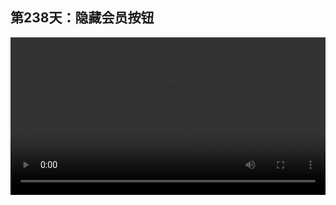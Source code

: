 ## 第238天：隐藏会员按钮


<video width="100%" controls controlslist="nodownload nofullscreen noremoteplayback" disablePictureInPicture>
  <source src="https://api.keepwork.com/ts-storage/siteFiles/21324/raw#1638237625238session238 隐藏会员按钮.webm" type="video/webm">
  <source src="https://api.keepwork.com/ts-storage/siteFiles/21325/raw#1638237659931session238 隐藏会员按钮_small.mp4" type="video/mp4" />
   
  你的浏览器不支持播放
</video>
 


### 字幕

我们点击**开通会员**。
当我们在学校或者机构上课时，我们希望会员界面不要显示任何产品的价格，而是让用户回家自愿地激活会员，像这样。
那么如何才能让所有的用户在学校登录时都显示这个界面呢？
我们在登录界面点击设置，然后选择教师服务器。
这里我们可以输入一个教师服务器IP地址。如果没有IP地址，也可以输入默认的127.0.0.1，也就是本机自己连接自己，然后点击确定。
**凡是配置和连接了教师服务器的电脑，我们会认为它们属于学校或者机构。** 那么当这些电脑被登录时，无论是什么账户，点击开通会员都会显示这样的界面。


### 动手练习